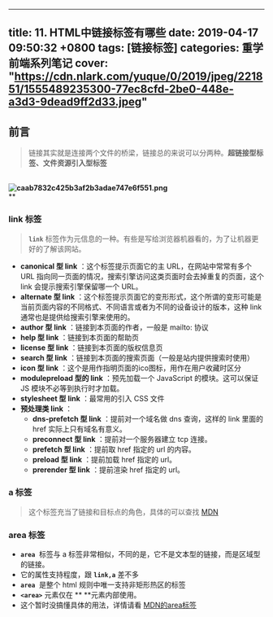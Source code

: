 
---
title: 11. HTML中链接标签有哪些
date: 2019-04-17 09:50:32 +0800
tags: [链接标签]
categories: 重学前端系列笔记
cover: "https://cdn.nlark.com/yuque/0/2019/jpeg/221851/1555489235300-77ec8cfd-2be0-448e-a3d3-9dead9ff2d33.jpeg"
---
<a name="df368884"></a>
## 前言
> 链接其实就是连接两个文件的桥梁，链接总的来说可以分两种。**超链接型标签、文件资源引入型标签**

**<br />![caab7832c425b3af2b3adae747e6f551.png](https://cdn.nlark.com/yuque/0/2019/png/221851/1555469185096-fc36ed29-149e-4def-879c-850913f101b6.png#align=left&display=inline&height=1100&name=caab7832c425b3af2b3adae747e6f551.png&originHeight=1100&originWidth=702&size=89168&status=done&width=702)**<br />**

<a name="1e199231"></a>
### link 标签
> **`link`** 标签作为元信息的一种。有些是写给浏览器机器看的，为了让机器更好的了解该网站。

* **canonical 型 link** ：这个标签提示页面它的主 URL，在网站中常常有多个 URL 指向同一页面的情况，搜索引擎访问这类页面时会去掉重复的页面，这个 link 会提示搜索引擎保留哪一个 URL。
* **alternate 型 link** ：这个标签提示页面它的变形形式，这个所谓的变形可能是当前页面内容的不同格式、不同语言或者为不同的设备设计的版本，这种 link 通常也是提供给搜索引擎来使用的。
* **author 型 link** ：链接到本页面的作者，一般是 mailto: 协议
* **help 型 link** ：链接到本页面的帮助页
* **license 型 link** ：链接到本页面的版权信息页
* **search 型 link** ：链接到本页面的搜索页面（一般是站内提供搜索时使用）
* **icon 型 link** ：这个是用作指明页面的ico图标，用作在用户收藏时区分
* **modulepreload 型的 link** ：预先加载一个 JavaScript 的模块。这可以保证 JS 模块不必等到执行时才加载。
* **stylesheet 型 link** ：最常用的引入 CSS 文件
* **预处理类 link** ：
  * **dns-prefetch 型 link** ：提前对一个域名做 dns 查询，这样的 link 里面的 href 实际上只有域名有意义。
  * **preconnect 型 link** ：提前对一个服务器建立 tcp 连接。
  * **prefetch 型 link** ：提前取 href 指定的 url 的内容。
  * **preload 型 link** ：提前加载 href 指定的 url。
  * **prerender 型 link** ：提前渲染 href 指定的 url。
<a name="48e042c7"></a>
### a 标签
> 这个标签充当了链接和目标点的角色，具体的可以查找 [MDN](https://developer.mozilla.org/zh-CN/docs/Web/HTML/Element/a)

<a name="ac9eaf18"></a>
### area 标签
* **`area`**  标签与 a 标签非常相似，不同的是，它不是文本型的链接，而是区域型的链接。
* 它的属性支持程度，跟 **`link,a`** 差不多
* **`area`**  是整个 html 规则中唯一支持非矩形热区的标签
* **`<area>`** 元素仅在 **<map> **元素内部使用。
* 这个暂时没搞懂具体的用法，详情请看 [MDN的area标签](https://developer.mozilla.org/zh-CN/docs/Web/HTML/Element/area)


